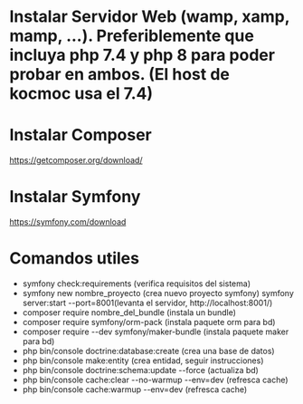 # Instalar Servidor Web (wamp, xamp, mamp, ...). Preferiblemente que incluya php 7.4 y php 8 para poder probar en ambos. (El host de kocmoc usa el 7.4)

# Instalar Composer

https://getcomposer.org/download/

# Instalar Symfony

https://symfony.com/download

# Comandos utiles

- symfony check:requirements (verifica requisitos del sistema)
- symfony new nombre_proyecto (crea nuevo proyecto symfony)
  symfony server:start --port=8001(levanta el servidor, http://localhost:8001/)
- composer require nombre_del_bundle (instala un bundle)
- composer require symfony/orm-pack (instala paquete orm para bd)
- composer require --dev symfony/maker-bundle (instala paquete maker para bd)
- php bin/console doctrine:database:create (crea una base de datos)
- php bin/console make:entity (crea entidad, seguir instrucciones)
- php bin/console doctrine:schema:update --force (actualiza bd)
- php bin/console cache:clear --no-warmup --env=dev (refresca cache)
- php bin/console cache:warmup --env=dev (refresca cache)
